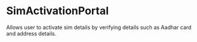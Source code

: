 # SimActivationPortal
Allows user to activate sim details by verifying details such as Aadhar card and address details.
